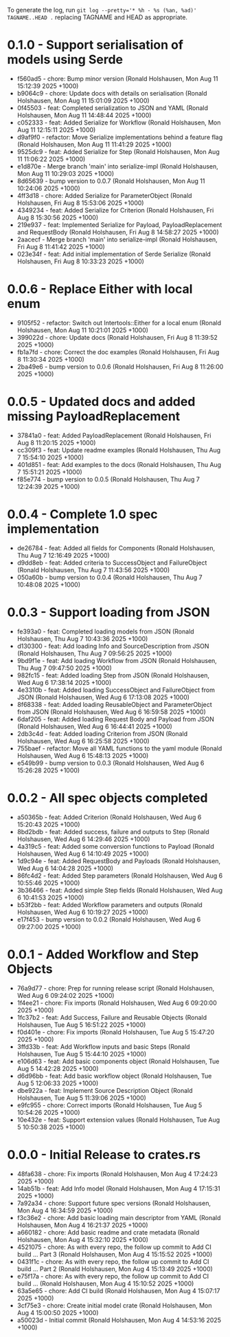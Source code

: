 To generate the log, run `git log --pretty='* %h - %s (%an, %ad)' TAGNAME..HEAD .` replacing TAGNAME and HEAD as appropriate.

# 0.1.0 - Support serialisation of models using Serde

* f560ad5 - chore: Bump minor version (Ronald Holshausen, Mon Aug 11 15:12:39 2025 +1000)
* b9064c9 - chore: Update docs with details on serialisation (Ronald Holshausen, Mon Aug 11 15:01:09 2025 +1000)
* 0f45503 - feat: Completed serialization to JSON and YAML (Ronald Holshausen, Mon Aug 11 14:48:44 2025 +1000)
* c052333 - feat: Added Serialize for Workflow (Ronald Holshausen, Mon Aug 11 12:15:11 2025 +1000)
* d9af9f0 - refactor: Move Serialize implementations behind a feature flag (Ronald Holshausen, Mon Aug 11 11:41:29 2025 +1000)
* 9525dc9 - feat: Added Serialize for Step (Ronald Holshausen, Mon Aug 11 11:06:22 2025 +1000)
* e1d870e - Merge branch 'main' into serialize-impl (Ronald Holshausen, Mon Aug 11 10:29:03 2025 +1000)
* 8d65639 - bump version to 0.0.7 (Ronald Holshausen, Mon Aug 11 10:24:06 2025 +1000)
* 4ff3d18 - chore: Added Serialize  for ParameterObject (Ronald Holshausen, Fri Aug 8 15:53:06 2025 +1000)
* 4349234 - feat: Added Serialize for Criterion (Ronald Holshausen, Fri Aug 8 15:30:56 2025 +1000)
* 219e937 - feat: Implemented Serialize for Payload, PayloadReplacement and RequestBody (Ronald Holshausen, Fri Aug 8 14:58:27 2025 +1000)
* 2aacecf - Merge branch 'main' into serialize-impl (Ronald Holshausen, Fri Aug 8 11:41:42 2025 +1000)
* 023e34f - feat: Add initial implementation of Serde Serialize (Ronald Holshausen, Fri Aug 8 10:33:23 2025 +1000)

# 0.0.6 - Replace Either with local enum

* 9105f52 - refactor: Switch out Intertools::Either for a local enum (Ronald Holshausen, Mon Aug 11 10:21:01 2025 +1000)
* 399022d - chore: Update docs (Ronald Holshausen, Fri Aug 8 11:39:52 2025 +1000)
* fb1a7fd - chore: Correct the doc examples (Ronald Holshausen, Fri Aug 8 11:30:34 2025 +1000)
* 2ba49e6 - bump version to 0.0.6 (Ronald Holshausen, Fri Aug 8 11:26:00 2025 +1000)

# 0.0.5 - Updated docs and added missing PayloadReplacement

* 37841a0 - feat: Added PayloadReplacement (Ronald Holshausen, Fri Aug 8 11:20:15 2025 +1000)
* cc309f3 - feat: Update readme  examples (Ronald Holshausen, Thu Aug 7 15:54:10 2025 +1000)
* 401d851 - feat: Add examples to the docs (Ronald Holshausen, Thu Aug 7 15:51:21 2025 +1000)
* f85e774 - bump version to 0.0.5 (Ronald Holshausen, Thu Aug 7 12:24:39 2025 +1000)

# 0.0.4 - Complete 1.0 spec implementation

* de26784 - feat: Added all fields for Components (Ronald Holshausen, Thu Aug 7 12:16:49 2025 +1000)
* d9dd8eb - feat: Added criteria to SuccessObject and FailureObject (Ronald Holshausen, Thu Aug 7 11:43:56 2025 +1000)
* 050a60b - bump version to 0.0.4 (Ronald Holshausen, Thu Aug 7 10:48:08 2025 +1000)

# 0.0.3 - Support loading from JSON

* fe393a0 - feat: Completed loading models from JSON (Ronald Holshausen, Thu Aug 7 10:43:36 2025 +1000)
* d130300 - feat: Add loading Info and SourceDescription from JSON (Ronald Holshausen, Thu Aug 7 09:56:25 2025 +1000)
* 9bd9f1e - feat: Add loading Workflow from JSON (Ronald Holshausen, Thu Aug 7 09:47:50 2025 +1000)
* 982fc15 - feat: Added loading Step from JSON (Ronald Holshausen, Wed Aug 6 17:38:14 2025 +1000)
* 4e3310b - feat: Added loading SuccessObject and FailureObject from JSON (Ronald Holshausen, Wed Aug 6 17:13:08 2025 +1000)
* 8f68338 - feat: Added loading ReusableObject and ParameterObject from JSON (Ronald Holshausen, Wed Aug 6 16:59:58 2025 +1000)
* 6daf205 - feat: Added loading Request Body and Payload from JSON (Ronald Holshausen, Wed Aug 6 16:44:41 2025 +1000)
* 2db3c4d - feat: Added loading Criterion from JSON (Ronald Holshausen, Wed Aug 6 16:25:58 2025 +1000)
* 755baef - refactor: Move all YAML functions to the yaml module (Ronald Holshausen, Wed Aug 6 15:48:13 2025 +1000)
* e549b99 - bump version to 0.0.3 (Ronald Holshausen, Wed Aug 6 15:26:28 2025 +1000)

# 0.0.2 - All spec objects completed

* a50365b - feat: Added Criterion (Ronald Holshausen, Wed Aug 6 15:20:43 2025 +1000)
* 8bd2bdb - feat: Added success, failure and outputs to Step (Ronald Holshausen, Wed Aug 6 14:29:46 2025 +1000)
* 4a319c5 - feat: Added some conversion functions to Payload (Ronald Holshausen, Wed Aug 6 14:10:49 2025 +1000)
* 1d9c94e - feat: Added RequestBody and Payloads (Ronald Holshausen, Wed Aug 6 14:04:28 2025 +1000)
* 86fc4d2 - feat: Added Step parameters (Ronald Holshausen, Wed Aug 6 10:55:46 2025 +1000)
* 3b36466 - feat: Added simple Step fields (Ronald Holshausen, Wed Aug 6 10:41:53 2025 +1000)
* b53f2bb - feat: Added Workflow parameters and outputs (Ronald Holshausen, Wed Aug 6 10:19:27 2025 +1000)
* e17f453 - bump version to 0.0.2 (Ronald Holshausen, Wed Aug 6 09:27:00 2025 +1000)

# 0.0.1 - Added Workflow and Step Objects

* 76a9d77 - chore: Prep for running release script (Ronald Holshausen, Wed Aug 6 09:24:02 2025 +1000)
* 1f4ee21 - chore: Fix imports (Ronald Holshausen, Wed Aug 6 09:20:00 2025 +1000)
* 1fc37b2 - feat: Add Success, Failure and Reusable Objects (Ronald Holshausen, Tue Aug 5 16:51:22 2025 +1000)
* f0d401e - chore: Fix imports (Ronald Holshausen, Tue Aug 5 15:47:20 2025 +1000)
* 3ffd33b - feat: Add Workflow inputs and basic Steps (Ronald Holshausen, Tue Aug 5 15:44:10 2025 +1000)
* e106d63 - feat: Add basic components object (Ronald Holshausen, Tue Aug 5 14:42:28 2025 +1000)
* d6d96bb - feat: Add basic workflow object (Ronald Holshausen, Tue Aug 5 12:06:33 2025 +1000)
* dbe922a - feat: Implement Source Description Object (Ronald Holshausen, Tue Aug 5 11:39:06 2025 +1000)
* e9fc955 - chore: Correct imports (Ronald Holshausen, Tue Aug 5 10:54:26 2025 +1000)
* 10e432e - feat: Support extension values (Ronald Holshausen, Tue Aug 5 10:50:38 2025 +1000)

# 0.0.0 - Initial Release to crates.rs
 
* 48fa638 - chore: Fix imports (Ronald Holshausen, Mon Aug 4 17:24:23 2025 +1000)
* 14ab51b - feat: Add Info model (Ronald Holshausen, Mon Aug 4 17:15:31 2025 +1000)
* 7a92a34 - chore: Support future spec versions (Ronald Holshausen, Mon Aug 4 16:34:59 2025 +1000)
* f3c36e2 - chore: Add basic loading main descriptor from YAML (Ronald Holshausen, Mon Aug 4 16:21:37 2025 +1000)
* a660182 - chore: Add basic readme and crate metadata (Ronald Holshausen, Mon Aug 4 15:32:10 2025 +1000)
* 4521075 - chore: As with every repo, the follow up commit to Add CI build ... Part 3 (Ronald Holshausen, Mon Aug 4 15:15:52 2025 +1000)
* 0431f1c - chore: As with every repo, the follow up commit to Add CI build ... Part 2 (Ronald Holshausen, Mon Aug 4 15:13:49 2025 +1000)
* e75f17a - chore: As with every repo, the follow up commit to Add CI build ... (Ronald Holshausen, Mon Aug 4 15:10:52 2025 +1000)
* 63a5e65 - chore: Add CI build (Ronald Holshausen, Mon Aug 4 15:07:17 2025 +1000)
* 3cf75e3 - chore: Create initial model crate (Ronald Holshausen, Mon Aug 4 15:00:50 2025 +1000)
* a50023d - Initial commit (Ronald Holshausen, Mon Aug 4 14:53:16 2025 +1000)

